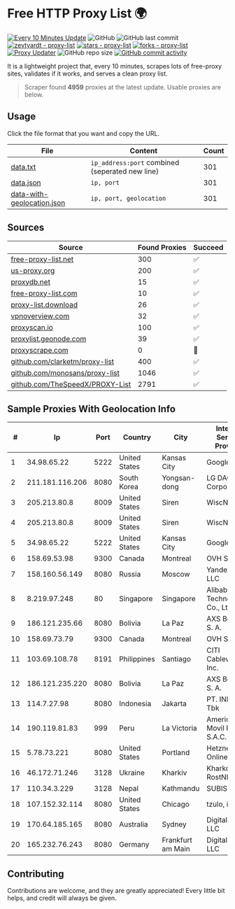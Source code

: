 
# Free HTTP Proxy List 🌍

[![Every 10 Minutes Update](https://github.com/mertguvencli/http-proxy-list/actions/workflows/main.yml/badge.svg?branch=main)](https://github.com/mertguvencli/http-proxy-list/actions/workflows/main.yml)
![GitHub](https://img.shields.io/github/license/mertguvencli/http-proxy-list)
![GitHub last commit](https://img.shields.io/github/last-commit/mertguvencli/http-proxy-list)
[![zevtyardt - proxy-list](https://img.shields.io/static/v1?label=zevtyardt&message=proxy-list&color=blue&logo=github)](https://github.com/zevtyardt/proxy-list "Go to GitHub repo")
[![stars - proxy-list](https://img.shields.io/github/stars/zevtyardt/proxy-list?style=social)](https://github.com/zevtyardt/proxy-list)
[![forks - proxy-list](https://img.shields.io/github/forks/zevtyardt/proxy-list?style=social)](https://github.com/zevtyardt/proxy-list)
[![Proxy Updater](https://github.com/zevtyardt/proxy-list/workflows/Proxy%20Updater/badge.svg)](https://github.com/zevtyardt/proxy-list/actions?query=workflow:"Proxy+Updater")
![GitHub repo size](https://img.shields.io/github/repo-size/zevtyardt/proxy-list)
[![GitHub commit activity](https://img.shields.io/github/commit-activity/m/zevtyardt/proxy-list?logo=commits)](https://github.com/zevtyardt/proxy-list/commits/main)

It is a lightweight project that, every 10 minutes, scrapes lots of free-proxy sites, validates if it works, and serves a clean proxy list.

> Scraper found **4959** proxies at the latest update. Usable proxies are below.

## Usage

Click the file format that you want and copy the URL.

|File|Content|Count|
|----|-------|-----|
|[data.txt](https://raw.githubusercontent.com/mertguvencli/http-proxy-list/main/proxy-list/data.txt)|`ip_address:port` combined (seperated new line)|301|
|[data.json](https://raw.githubusercontent.com/mertguvencli/http-proxy-list/main/proxy-list/data.json)|`ip, port`|301|
|[data-with-geolocation.json](https://raw.githubusercontent.com/mertguvencli/http-proxy-list/main/proxy-list/data-with-geolocation.json)|`ip, port, geolocation`|301|

## Sources

|Source|Found Proxies|Succeed|
|------|-------------|-------|
|[free-proxy-list.net](https://free-proxy-list.net)|300|✅|
|[us-proxy.org](https://www.us-proxy.org)|200|✅|
|[proxydb.net](http://proxydb.net)|15|✅|
|[free-proxy-list.com](https://free-proxy-list.com/?page=&port=&type%5B%5D=http&type%5B%5D=https&up_time=0&search=Search)|10|✅|
|[proxy-list.download](https://www.proxy-list.download/HTTP)|26|✅|
|[vpnoverview.com](https://vpnoverview.com/privacy/anonymous-browsing/free-proxy-servers)|32|✅|
|[proxyscan.io](https://www.proxyscan.io)|100|✅|
|[proxylist.geonode.com](https://proxylist.geonode.com/api/proxy-list?limit=300&page=1&sort_by=lastChecked&sort_type=desc&protocols=http,https)|39|✅|
|[proxyscrape.com](https://api.proxyscrape.com/v2/?request=displayproxies&protocol=http&timeout=10000&country=all&ssl=all&anonymity=all)|0|🚫|
|[github.com/clarketm/proxy-list](https://raw.githubusercontent.com/clarketm/proxy-list/master/proxy-list-raw.txt)|400|✅|
|[github.com/monosans/proxy-list](https://raw.githubusercontent.com/monosans/proxy-list/main/proxies/http.txt)|1046|✅|
|[github.com/TheSpeedX/PROXY-List](https://raw.githubusercontent.com/TheSpeedX/PROXY-List/master/http.txt)|2791|✅|


## Sample Proxies With Geolocation Info

|#|Ip|Port|Country|City|Internet Service Provider|
|-|--|----|-------|----|-------------------------|
|1|34.98.65.22|5222|United States|Kansas City|Google LLC|
|2|211.181.116.206|8080|South Korea|Yongsan-dong|LG DACOM Corporation|
|3|205.213.80.8|8009|United States|Siren|WiscNet|
|4|205.213.80.8|8009|United States|Siren|WiscNet|
|5|34.98.65.22|5222|United States|Kansas City|Google LLC|
|6|158.69.53.98|9300|Canada|Montreal|OVH SAS|
|7|158.160.56.149|8080|Russia|Moscow|Yandex.Cloud LLC|
|8|8.219.97.248|80|Singapore|Singapore|Alibaba (US) Technology Co., Ltd.|
|9|186.121.235.66|8080|Bolivia|La Paz|AXS Bolivia S. A.|
|10|158.69.73.79|9300|Canada|Montreal|OVH SAS|
|11|103.69.108.78|8191|Philippines|Santiago|CITI Cableworld Inc.|
|12|186.121.235.220|8080|Bolivia|La Paz|AXS Bolivia S. A.|
|13|114.7.27.98|8080|Indonesia|Jakarta|PT. INDOSAT Tbk|
|14|190.119.81.83|999|Peru|La Victoria|America Movil Peru S.A.C.|
|15|5.78.73.221|8080|United States|Portland|Hetzner Online GmbH|
|16|46.172.71.246|3128|Ukraine|Kharkiv|Kharkov RostNET|
|17|110.34.3.229|3128|Nepal|Kathmandu|SUBISU C7|
|18|107.152.32.114|8080|United States|Chicago|tzulo, inc.|
|19|170.64.185.165|8080|Australia|Sydney|DigitalOcean, LLC|
|20|165.232.76.243|8080|Germany|Frankfurt am Main|DigitalOcean, LLC|



## Contributing

Contributions are welcome, and they are greatly appreciated! Every
little bit helps, and credit will always be given.

